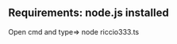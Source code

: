 Requirements: node.js installed
-------------------------------
Open cmd and type=>
node riccio333.ts